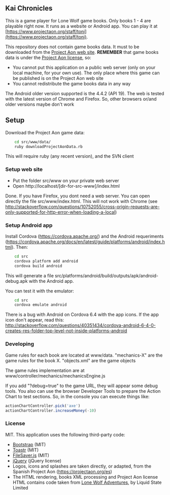 ## Kai Chronicles

This is a game player for Lone Wolf game books. Only books 1 - 4 are playable right
now. It runs as a website or Android app. You can play it at 
[https://www.projectaon.org/staff/toni](https://www.projectaon.org/staff/toni).

This repository does not contain game books data. It must to be downloaded from the 
[Project Aon web site](https://www.projectaon.org). 
**REMEMBER** that game books data is under the
[Project Aon license](https://www.projectaon.org/en/Main/License), so:

* You cannot put this application on a public web server (only on your local machine, for
  your own use). The only place where this game can be published is on the Project Aon 
  web site
* You cannot redistribute the game books data in any way

The Android older version supported is the 4.4.2 (API 19). The web is tested with the 
latest version of Chrome and Firefox. So, other browsers or/and older versions maybe don't 
work

## Setup

Download the Project Aon game data:
```bash
    cd src/www/data/
    ruby downloadProjectAonData.rb
```
This will require ruby (any recent version), and the SVN client

### Setup web site

* Put the folder src/www on your private web server
* Open http://localhost/[dir-for-src-www]/index.html

Done. If you have Firefox, you dont need a web server. You can open directly the 
file src/www/index.html. This will not work with Chrome (see 
http://stackoverflow.com/questions/10752055/cross-origin-requests-are-only-supported-for-http-error-when-loading-a-local)

### Setup Android app

Install Cordova (https://cordova.apache.org/) and the Android requeriments
(https://cordova.apache.org/docs/en/latest/guide/platforms/android/index.html). Then:
```bash
    cd src
    cordova platform add android
    cordova build android
```

This will generate a file src/platforms/android/build/outputs/apk/android-debug.apk with the
Android app.

You can test it with the emulator:

```bash
    cd src
    cordova emulate android
```

There is a bug with Android on Cordova 6.4 with the app icons. If the app icon don't appear,
read this:
http://stackoverflow.com/questions/40351434/cordova-android-6-4-0-creates-res-folder-top-level-not-inside-platforms-android


### Developing 

Game rules for each book are located at www/data. "mechanics-X" are the game rules
for the book X. "objects.xml" are the game objects

The game rules implementation are at www/controller/mechanics/mechanicsEngine.js

If you add "?debug=true" to the game URL, they will appear some debug tools.
You also can use the browser Developer Tools to prepare the Action Chart to test sections.
So, in the console you can execute things like:
```javascript
actionChartController.pick('axe')
actionChartController.increaseMoney(-10)
```

### License

MIT. This application uses the following third-party code:

* [Bootstrap](http://getbootstrap.com/) (MIT)
* [Toastr](https://github.com/CodeSeven/toastr) (MIT)
* [FileSaver.js](https://github.com/eligrey/FileSaver.js/) (MIT)
* [jQuery](https://jquery.com/) (jQuery license)
* Logos, icons and splashes are taken directly, or adapted, from the Spanish Project Aon 
  (https://projectaon.org/es)
* The HTML rendering, books XML processing and Project Aon license HTML contains code
  taken from [Lone Wolf Adventures](https://lonewolfadventures.projectaon.org/), 
  by Liquid State Limited
